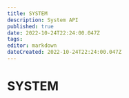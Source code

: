 ```yaml
---
title: SYSTEM
description: System API
published: true
date: 2022-10-24T22:24:00.047Z
tags: 
editor: markdown
dateCreated: 2022-10-24T22:24:00.047Z
---
```


# SYSTEM